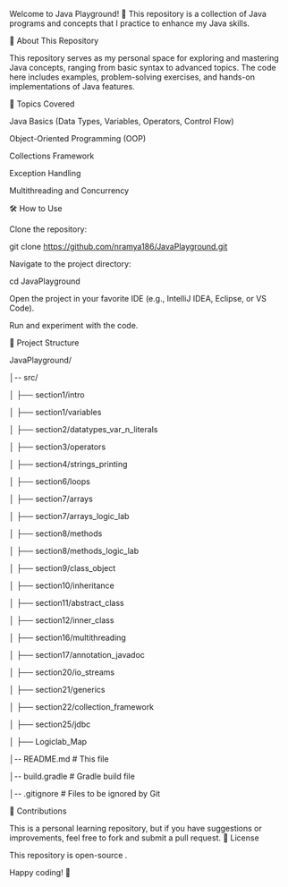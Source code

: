 
Welcome to Java Playground! 🎉 This repository is a collection of Java programs and concepts that I practice to enhance my Java skills.

📌 About This Repository

This repository serves as my personal space for exploring and mastering Java concepts, ranging from basic syntax to advanced topics. The code here includes examples, problem-solving exercises, and hands-on implementations of Java features.

🚀 Topics Covered

Java Basics (Data Types, Variables, Operators, Control Flow)

Object-Oriented Programming (OOP)

Collections Framework

Exception Handling

Multithreading and Concurrency

🛠 How to Use

Clone the repository:

git clone https://github.com/nramya186/JavaPlayground.git

Navigate to the project directory:

cd JavaPlayground

Open the project in your favorite IDE (e.g., IntelliJ IDEA, Eclipse, or VS Code).

Run and experiment with the code.

📂 Project Structure

JavaPlayground/


│-- src/

│   ├── section1/intro

│   ├── section1/variables

│   ├── section2/datatypes_var_n_literals

│   ├── section3/operators

│   ├── section4/strings_printing

│   ├── section6/loops

│   ├── section7/arrays

│   ├── section7/arrays_logic_lab

│   ├── section8/methods

│   ├── section8/methods_logic_lab

│   ├── section9/class_object

│   ├── section10/inheritance

│   ├── section11/abstract_class

│   ├── section12/inner_class

│   ├── section16/multithreading

│   ├── section17/annotation_javadoc

│   ├── section20/io_streams

│   ├── section21/generics

│   ├── section22/collection_framework

│   ├── section25/jdbc

│   ├── Logiclab_Map

│-- README.md             # This file

│-- build.gradle          # Gradle build file

│-- .gitignore            # Files to be ignored by Git


🤝 Contributions

This is a personal learning repository, but if you have suggestions or improvements, feel free to fork and submit a pull request.
📜 License

This repository is open-source .

Happy coding! 🚀
